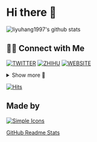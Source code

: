 # Hi there 👋

<!--
**liyuhang1997/liyuhang1997** is a ✨ _special_ ✨ repository because its `README.md` (this file) appears on your GitHub profile.

Here are some ideas to get you started:

- 🔭 I’m currently working on ...
- 🌱 I’m currently learning ...
- 👯 I’m looking to collaborate on ...
- 🤔 I’m looking for help with ...
- 💬 Ask me about ...
- 📫 How to reach me: ...
- 😄 Pronouns: ...
- ⚡ Fun fact: ...
-->

![liyuhang1997's github stats](https://github-readme-stats.vercel.app/api?username=liyuhang1997&title_color=fff&text_color=fff&icon_color=fff&bg_color=30,0ff1ce,904e95&hide_border=true&locale=en&show_icons=true)

<!--

![liyuhang1997's github stats](https://github-readme-stats.vercel.app/api?username=liyuhang1997&theme=dark&show_icons=true)

![liyuhang1997's github stats](https://github-readme-stats.vercel.app/api?username=liyuhang1997&theme=vue&show_icons=true)

![liyuhang1997's github stats](https://github-readme-stats.vercel.app/api?username=liyuhang1997&theme=graywhite&show_icons=true)

![liyuhang1997's github stats](https://github-readme-stats.vercel.app/api?username=liyuhang1997&theme=flag-india&show_icons=true)

-->

## 🤝🏻 Connect with Me

[![TWITTER](https://img.shields.io/badge/Twitter-black?style=for-the-badge&logo=twitter)](https://twitter.com/evanleedev) [![ZHIHU](https://img.shields.io/badge/ZHIHU-black?style=for-the-badge&logo=zhihu)](https://www.zhihu.com/people/rainhang) [![WEBSITE](https://img.shields.io/badge/Website%28Coming%20soon%29-black?style=for-the-badge&logo=vercel)](https://evanlee.dev)

<details>
  <summary>Show more 🔘</summary>

## Current use hardware

Laptop: [![XIAOMI](https://img.shields.io/badge/Xiaomi%20RedmiBook%20Pro%2015%20Ryzen%20Edition-black?style=for-the-badge&logo=xiaomi)](https://www.mi.com/redmibook/pro15) with [![AMD](https://img.shields.io/badge/AMD%20Ryzen™%205%205600H-black?style=for-the-badge&logo=amd)](https://www.amd.com/en/products/apu/amd-ryzen-5-5600h) on [![Windows 11](https://img.shields.io/badge/Windows%2011-black?style=for-the-badge&logo=windows)](https://www.microsoft.com/en-us/windows/)

Phone: [![XIAOMI](https://img.shields.io/badge/Redmi%20K40-black?style=for-the-badge&logo=xiaomi)](https://www.mi.com/redmik40) with [![Qualcomm](https://img.shields.io/badge/Qualcomm%20Snapdragon%205%20870-black?style=for-the-badge&logo=amd)](https://www.qualcomm.com/products/application/smartphones/snapdragon-8-series-mobile-platforms/snapdragon-870-5g-mobile-platform)

Mouse: [![Razer](https://img.shields.io/badge/Razer%20Viper%20Mini%20%28One%20Piece%20Limited%20Edition%29-black?style=for-the-badge&logo=razer)](https://www.razersanrio.com/collections/razer-x-one-piece) and [![Logitech](https://img.shields.io/badge/Logitech%20G502%20RGB-black?style=for-the-badge&logo=logitech)](https://www.amazon.in/Logitech-Proteus-Spectrum-Tunable-Gaming/dp/B019OB663A)

## Current use software

[![Chrome](https://img.shields.io/badge/Chrome%20101.0-black?style=for-the-badge&logo=googlechrome)](https://www.google.com/chrome/) with [![uBlock Origin](https://img.shields.io/badge/uBlock%20Origin-black?style=for-the-badge&logo=ublockorigin)](https://github.com/gorhill/uBlock)

<!-- [![VSCODE](https://img.shields.io/badge/VS%20Code%201.66.2-black?style=for-the-badge&logo=visualstudiocode)](https://code.visualstudio.com/) -->
![VSCode](https://img.shields.io/badge/-VSCode-007ACC?style=flat-square&logo=visual-studio-code&logoColor=white)

[![Linux](https://img.shields.io/badge/Linux-black?style=for-the-badge&logo=linux)](https://www.kernel.org/) [![Ubuntu](https://img.shields.io/badge/Ubuntu%2022.04%20LTS-black?style=for-the-badge&logo=ubuntu)](https://ubuntu.com/blog/ubuntu-22-04-lts-released)

## Current use services

![GitHub](https://img.shields.io/badge/-Github-%23100000.svg?&style=flat-square&logo=github&logoColor=white) [![GitHub Actions](https://img.shields.io/badge/GitHub%20Actions-black?style=for-the-badge&logo=githubactions)](https://github.com/features/actions) [![Snyk](https://img.shields.io/badge/Snyk-black?style=for-the-badge&logo=snyk)](https://snyk.io/) [![SemVer](https://img.shields.io/badge/SemVer-black?style=for-the-badge&logo=semver)](https://semver.org/)
<!-- [![GitHub](https://img.shields.io/badge/GitHub-black?style=for-the-badge&logo=github)](https://github.com/) -->

[![CodePen](https://img.shields.io/badge/CodePen-black?style=for-the-badge&logo=codepen)](https://codepen.io/)

Cloud Servers: [![DigitalOcean](https://img.shields.io/badge/DigitalOcean-black?style=for-the-badge&logo=digitalocean)](https://www.digitalocean.com/) [![Linode](https://img.shields.io/badge/Linode-black?style=for-the-badge&logo=linode)](https://www.linode.com/) [![Vultr](https://img.shields.io/badge/Vultr-black?style=for-the-badge&logo=vultr)](https://www.vultr.com/)

[![Windows Terminal](https://img.shields.io/badge/Windows%20Terminal-black?style=for-the-badge&logo=windowsterminal)](https://github.com/microsoft/terminal) [![PowerShell](https://img.shields.io/badge/PowerShell%207-black?style=for-the-badge&logo=powerShell)](https://github.com/PowerShell/PowerShell) [![Zapier](https://img.shields.io/badge/Zapier-black?style=for-the-badge&logo=zapier)](https://zapier.com/)

[![RSS](https://img.shields.io/badge/RSS-black?style=for-the-badge&logo=rss)](https://en.wikipedia.org/wiki/RSS) [![Feedly](https://img.shields.io/badge/Feedly-black?style=for-the-badge&logo=feedly)](https://feedly.com/)

## Technology Stack

[![HTML5](https://img.shields.io/badge/-HTML5-black?style=flat-square&logo=html5)](https://en.wikipedia.org/wiki/HTML5) [![CSS3](https://img.shields.io/badge/-CSS3-black?style=flat-square&logo=css3)](https://en.wikipedia.org/wiki/CSS3) ![JavaScript](https://img.shields.io/badge/-JavaScript-black?style=flat-square&logo=javascript) ![React](https://img.shields.io/badge/-React%20-%2320232a.svg?&style=flat-square&logo=react&logoColor=%2361DAFB) ![Vue.js](https://img.shields.io/badge/-Vue.js%20-%2335495e.svg?&style=flat-square&logo=vue.js&logoColor=%234FC08D)
<!-- [![HTML5](https://img.shields.io/badge/HTML5-black?style=for-the-badge&logo=html5)](https://en.wikipedia.org/wiki/HTML5) -->
<!-- [![CSS3](https://img.shields.io/badge/CSS3-black?style=for-the-badge&logo=css3)](https://en.wikipedia.org/wiki/CSS3)  -->
<!-- [![JavaScript](https://img.shields.io/badge/JavaScript-black?style=for-the-badge&logo=javascript)](https://en.wikipedia.org/wiki/JavaScript) -->
<!-- [![React](https://img.shields.io/badge/React-black?style=for-the-badge&logo=react)](https://reactjs.org/) -->
<!-- [![Vue.js](https://img.shields.io/badge/Vue.js-black?style=for-the-badge&logo=vue.js)](https://vuejs.org/) -->

[![Markdown](https://img.shields.io/badge/Markdown-black?style=for-the-badge&logo=markdown)](https://en.wikipedia.org/wiki/Markdown)

[![JSON](https://img.shields.io/badge/JSON-black?style=for-the-badge&logo=json)](https://en.wikipedia.org/wiki/Markdown)

## Code Style

![ESlint](https://img.shields.io/badge/-ESlint-4B32C3?style=flat-square&logo=eslint)
[![code style: prettier](https://img.shields.io/badge/code_style-prettier-ff69b4.svg?style=flat-square)](https://github.com/prettier/prettier)
<!-- [![Prettier](https://img.shields.io/badge/Prettier-black?style=for-the-badge&logo=prettier)](https://prettier.io/) -->

## Interested in / Learning

[![Electron](https://img.shields.io/badge/Electron-black?style=for-the-badge&logo=electron)](https://www.electronjs.org/)

[![Docker](https://img.shields.io/badge/Docker-black?style=for-the-badge&logo=docker)](https://www.docker.com/)

[![Dependabot](https://img.shields.io/badge/Dependabot-black?style=for-the-badge&logo=dependabot)](https://github.com/dependabot)

[![Azure DevOps](https://img.shields.io/badge/Azure%20DevOps-black?style=for-the-badge&logo=azuredevops)](https://azure.microsoft.com/en-us/services/devops/) [![Azure Pipelines](https://img.shields.io/badge/Azure%20Pipelines-black?style=for-the-badge&logo=azurepipelines)](https://azure.microsoft.com/en-us/services/devops/pipelines/)

[![Deno](https://img.shields.io/badge/Deno-black?style=for-the-badge&logo=Deno)](https://deno.land/)

[![Lighthouse](https://img.shields.io/badge/Lighthouse-black?style=for-the-badge&logo=lighthouse)](https://github.com/GoogleChrome/lighthouse)

[![Let's Encrypt](https://img.shields.io/badge/Let's%20Encrypt-black?style=for-the-badge&logo=letsencrypt)](https://letsencrypt.org/)

<!-- [![TypeScript](https://img.shields.io/badge/TypeScript-black?style=for-the-badge&logo=typescript)](https://www.typescriptlang.org/) -->
![TypeScript](https://img.shields.io/badge/TypeScript-007ACC.svg?logo=typescript&logoColor=white)

[![Apple](https://img.shields.io/badge/Apple-black?style=for-the-badge&logo=apple)](https://www.apple.com/)

[![macOS](https://img.shields.io/badge/macOS%20Monterey-black?style=for-the-badge&logo=macos)](https://www.apple.com/macos/monterey/)

[![Philips Hue](https://img.shields.io/badge/Philips%20Hue-black?style=for-the-badge&logo=philipshue)](https://www.philips-hue.com/en-us)

</details>

[![Hits](https://hits.seeyoufarm.com/api/count/incr/badge.svg?url=https%3A%2F%2Fgithub.com%2Fliyuhang1997%2Fliyuhang1997&count_bg=%2379C83D&title_bg=%23555555&icon=&icon_color=%23E7E7E7&title=hits&edge_flat=false)](https://hits.seeyoufarm.com)

## Made by

[![Simple Icons](https://img.shields.io/badge/Simple%20Icons-black?style=for-the-badge&logo=simpleicons)](https://simpleicons.org/)

[GitHub Readme Stats](https://github.com/anuraghazra/github-readme-stats)

